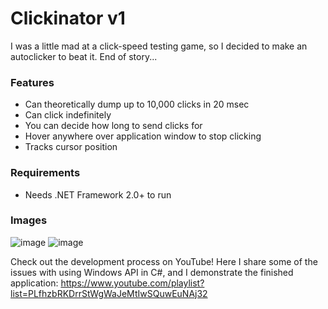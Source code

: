 # Clickinator v1
I was a little mad at a click-speed testing game, so I decided to make an autoclicker to beat it.
End of story...

### Features
- Can theoretically dump up to 10,000 clicks in 20 msec
- Can click indefinitely
- You can decide how long to send clicks for
- Hover anywhere over application window to stop clicking
- Tracks cursor position

### Requirements
- Needs .NET Framework 2.0+ to run

### Images
![image](https://github.com/user-attachments/assets/4e0a007b-a18a-4bba-a38e-ec8782d14bab)
![image](https://github.com/user-attachments/assets/0325026c-2b2c-4030-be51-61883596db15)

Check out the development process on YouTube!
Here I share some of the issues with using Windows API in C#, and I demonstrate the finished application: https://www.youtube.com/playlist?list=PLfhzbRKDrrStWgWaJeMtIwSQuwEuNAj32
